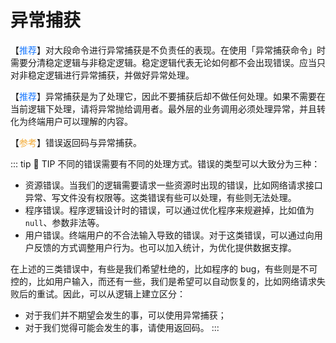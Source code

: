# 异常捕获

【<font color="#1677FF">推荐</font>】对大段命令进行异常捕获是不负责任的表现。在使用「异常捕获命令」时需要分清稳定逻辑与非稳定逻辑。稳定逻辑代表无论如何都不会出现错误。应当只对非稳定逻辑进行异常捕获，并做好异常处理。

【<font color="#1677FF">推荐</font>】异常捕获是为了处理它，因此不要捕获后却不做任何处理。如果不需要在当前逻辑下处理，请将异常抛给调用者。最外层的业务调用必须处理异常，并且转化为终端用户可以理解的内容。

【<font color="#F3AA34">参考</font>】错误返回码与异常捕获。

::: tip 🔔 TIP
不同的错误需要有不同的处理方式。错误的类型可以大致分为三种：
- 资源错误。当我们的逻辑需要请求一些资源时出现的错误，比如网络请求接口异常、写文件没有权限等。这类错误有些可以处理，有些则无法处理。
- 程序错误。程序逻辑设计时的错误，可以通过优化程序来规避掉，比如值为 `null`、参数非法等。
- 用户错误。终端用户的不合法输入导致的错误。对于这类错误，可以通过向用户反馈的方式调整用户行为。也可以加入统计，为优化提供数据支撑。

在上述的三类错误中，有些是我们希望杜绝的，比如程序的 bug，有些则是不可控的，比如用户输入，而还有一些，我们是希望可以自动恢复的，比如网络请求失败后的重试。因此，可以从逻辑上建立区分：
- 对于我们并不期望会发生的事，可以使用异常捕获；
- 对于我们觉得可能会发生的事，请使用返回码。
:::

